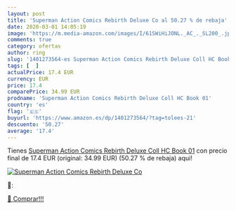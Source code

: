 ```yaml
---
layout: post
title: 'Superman Action Comics Rebirth Deluxe Co al 50.27 % de rebaja'
date: 2020-03-01 14:05:19
image: 'https://m.media-amazon.com/images/I/61SWiHiJONL._AC_._SL200_.jpg'
comments: true
category: ofertas
author: ring
slug: '1401273564-es Superman Action Comics Rebirth Deluxe Coll HC Book 01'
tags: [  ]
actualPrice: 17.4 EUR
currency: EUR
price: 17.4
comparePrice: 34.99 EUR
prodname: 'Superman Action Comics Rebirth Deluxe Coll HC Book 01'
country: 'es'
flag: '🇪🇸'
buyurl: 'https://www.amazon.es/dp/1401273564/?tag=tolees-21'
descuento: '50.27'
average: '17.4'
---
```


Tienes [Superman Action Comics Rebirth Deluxe Coll HC Book 01](https://www.amazon.es/dp/1401273564/?tag=tolees-21) con precio final de  17.4 EUR (original: 34.99 EUR) (50.27 %  de rebaja) aqui!

[![Superman Action Comics Rebirth Deluxe Co](https://m.media-amazon.com/images/I/61SWiHiJONL._AC_._SL200_.jpg)](https://www.amazon.es/dp/1401273564/?tag=tolees-21)

🔎:


[🛒 Comprar!!!](https://www.amazon.es/dp/1401273564/?tag=tolees-21)
